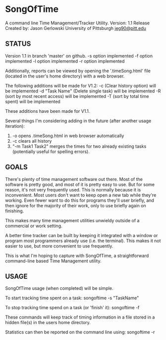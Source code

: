 SongOfTime
==========

A command line Time Management/Tracker Utility.
Version: 1.1 Release
Created by: Jason Gerlowski
University of Pittsburgh
jeg90@pitt.edu

STATUS
------
Version 1.1 in branch 'master' on github.
-s option implemented
-f option implemented
-l option implemented
-r option implemented

Additionally, reports can be viewed by opening the '.timeSong.html' file
(located in the user's home directory) with a web browser.

The following additions will be made for V1.2:
-c (Clear history option) will be implemented
-d "Task Name" (Delete single task) will be implemented
-R (sort by most recent access) will be implemented
-T (sort by total time spent) will be implemented

These additions have been made for V1.1.

Several things I'm considering adding in the future (after another usage iteration):
1) -o opens .timeSong.html in web browser automatically
2) -c clears all history
3) "-m Task1 Task2" merges the times for two already existing tasks
	(potentially useful for spelling errors).

GOALS
-----
There's plenty of time management software out there.  Most of
the software is pretty good, and most of it is pretty easy to use.
But for some reason, it's not very frequently used.  This is normally
because it is inconvenient.  Most users don't want to keep open
a new tab while they're working.  Even fewer want to do this for 
programs they'll user briefly, and then ignore for the majority
of their work, only to use briefly again on finishing.

This makes many time management utilities unwieldy outside of a
commercial or work setting.

A better time tracker can be built by keeping it integrated with a
window or program most programmers already use (i.e. the terminal).
This makes it not easier to use, but more convenient to use frequently.

This is what I'm hoping to capture with SongOfTime, a straightforward
command-line based Time Management utility.

USAGE
-----
SongOfTime usage (when completed) will be simple.

To start tracking time spent on a task:
songoftime -s "TaskName"

To stop tracking time spend on a task (or 'finish' it):
songoftime -f

These commands will keep track of timing information in a file stored 
in a hidden file(s) in the users home directory.

Statistics can then be reported on the command line using:
songoftime -r
